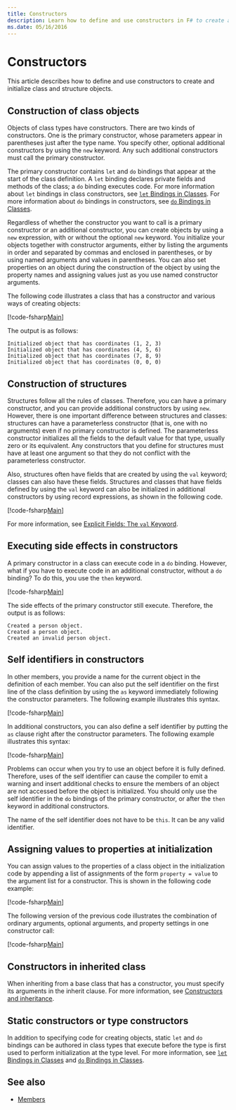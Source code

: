 ```yaml
---
title: Constructors
description: Learn how to define and use constructors in F# to create and initialize class and structure objects.
ms.date: 05/16/2016
---
```

# Constructors

This article describes how to define and use constructors to create and initialize class and structure objects.

## Construction of class objects

Objects of class types have constructors. There are two kinds of constructors. One is the primary constructor, whose parameters appear in parentheses just after the type name. You specify other, optional additional constructors by using the `new` keyword. Any such additional constructors must call the primary constructor.

The primary constructor contains `let` and `do` bindings that appear at the start of the class definition. A `let` binding declares private fields and methods of the class; a `do` binding executes code. For more information about `let` bindings in class constructors, see [`let` Bindings in Classes](let-bindings-in-classes.md). For more information about `do` bindings in constructors, see [`do` Bindings in Classes](do-bindings-in-classes.md).

Regardless of whether the constructor you want to call is a primary constructor or an additional constructor, you can create objects by using a `new` expression, with or without the optional `new` keyword. You initialize your objects together with constructor arguments, either by listing the arguments in order and separated by commas and enclosed in parentheses, or by using named arguments and values in parentheses. You can also set properties on an object during the construction of the object by using the property names and assigning values just as you use named constructor arguments.

The following code illustrates a class that has a constructor and various ways of creating objects:

[!code-fsharp[Main](~/samples/snippets/fsharp/lang-ref-2/snippet3501.fs)]

The output is as follows:

```console
Initialized object that has coordinates (1, 2, 3)
Initialized object that has coordinates (4, 5, 6)
Initialized object that has coordinates (7, 8, 9)
Initialized object that has coordinates (0, 0, 0)
```

## Construction of structures

Structures follow all the rules of classes. Therefore, you can have a primary constructor, and you can provide additional constructors by using `new`. However, there is one important difference between structures and classes: structures can have a parameterless constructor (that is, one with no arguments) even if no primary constructor is defined. The parameterless constructor initializes all the fields to the default value for that type, usually zero or its equivalent. Any constructors that you define for structures must have at least one argument so that they do not conflict with the parameterless constructor.

Also, structures often have fields that are created by using the `val` keyword; classes can also have these fields. Structures and classes that have fields defined by using the `val` keyword can also be initialized in additional constructors by using record expressions, as shown in the following code.

[!code-fsharp[Main](~/samples/snippets/fsharp/lang-ref-2/snippet3502.fs)]

For more information, see [Explicit Fields: The `val` Keyword](explicit-fields-the-val-keyword.md).

## Executing side effects in constructors

A primary constructor in a class can execute code in a `do` binding. However, what if you have to execute code in an additional constructor, without a `do` binding? To do this, you use the `then` keyword.

[!code-fsharp[Main](~/samples/snippets/fsharp/lang-ref-2/snippet3503.fs)]

The side effects of the primary constructor still execute. Therefore, the output is as follows:

```console
Created a person object.
Created a person object.
Created an invalid person object.
```

## Self identifiers in constructors

In other members, you provide a name for the current object in the definition of each member. You can also put the self identifier on the first line of the class definition by using the `as` keyword immediately following the constructor parameters. The following example illustrates this syntax.

[!code-fsharp[Main](~/samples/snippets/fsharp/lang-ref-2/snippet3504.fs)]

In additional constructors, you can also define a self identifier by putting the `as` clause right after the constructor parameters. The following example illustrates this syntax:

[!code-fsharp[Main](~/samples/snippets/fsharp/lang-ref-2/snippet3505.fs)]

Problems can occur when you try to use an object before it is fully defined. Therefore, uses of the self identifier can cause the compiler to emit a warning and insert additional checks to ensure the members of an object are not accessed before the object is initialized. You should only use the self identifier in the `do` bindings of the primary constructor, or after the `then` keyword in additional constructors.

The name of the self identifier does not have to be `this`. It can be any valid identifier.

## Assigning values to properties at initialization

You can assign values to the properties of a class object in the initialization code by appending a list of assignments of the form `property = value` to the argument list for a constructor. This is shown in the following code example:

[!code-fsharp[Main](~/samples/snippets/fsharp/lang-ref-2/snippet3506.fs)]

The following version of the previous code illustrates the combination of ordinary arguments, optional arguments, and property settings in one constructor call:

[!code-fsharp[Main](~/samples/snippets/fsharp/lang-ref-2/snippet3507.fs)]

## Constructors in inherited class

When inheriting from a base class that has a constructor, you must specify its arguments in the inherit clause. For more information, see [Constructors and inheritance](../inheritance.md#constructors-and-inheritance).

## Static constructors or type constructors

In addition to specifying code for creating objects, static `let` and `do` bindings can be authored in class types that execute before the type is first used to perform initialization at the type level. For more information, see [`let` Bindings in Classes](let-bindings-in-classes.md) and [`do` Bindings in Classes](do-bindings-in-classes.md).

## See also

- [Members](index.md)

